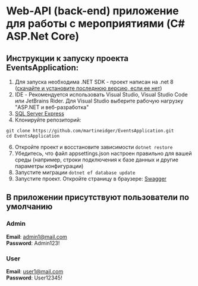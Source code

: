 # Web-API (back-end) приложение для работы с мероприятиями (C# ASP.Net Core)

## **Инструкции к запуску проекта EventsApplication:**
1. Для запуска необходима .NET SDK - проект написан на .net 8 ([скачайте и установите последнюю версию, если ее нет](https://dotnet.microsoft.com/en-us/download))
2. IDE - Рекомендуется использовать Visual Studio, Visual Studio Code или JetBrains Rider. Для Visual Studio выберите рабочую нагрузку "ASP.NET и веб-разработка"
3. [SQL Server Express](https://www.microsoft.com/en-us/sql-server/sql-server-downloads)
4. Клонируйте репозиторий:
  ```
  git clone https://github.com/martineidger/EventsApplication.git
  cd EventsApplication
  ```
6. Откройте проект и восстановите зависимости `dotnet restore`
7. Убедитесь, что файл appsettings.json настроен правильно для вашей среды (например, строки подключения к базе данных и другие параметры конфигурации)
8. Запустите миграции `dotnet ef database update`
9. Запустите проект. Откройте страницу в браузере:
    [Swagger](https://localhost:7230/swagger/index.html)

## В приложении присутствуют пользователи по умолчанию
### Admin
**Email**: admin1@mail.com    
**Password**: Admin123!
### User 
**Email**: user1@mail.com    
**Password**: User12345!
